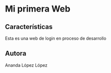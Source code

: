 # Mi primera Web

## Características

Esta es una web de login en proceso de desarrollo

## Autora

Ananda López López 